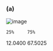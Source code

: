 ### (a) 

![image](https://github.com/user-attachments/assets/c83a5780-dcc3-411d-a3e8-3818908aa3d4)


    25%     75% 
12.0400 67.5025 
